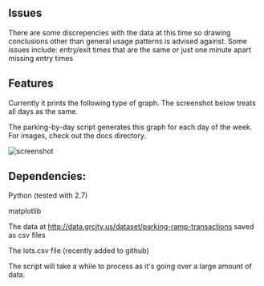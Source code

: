 Issues
--------
There are some discrepencies with the data at this time so drawing conclusions other than general usage patterns is advised against.
Some issues include:
entry/exit times that are the same or just one minute apart
missing entry times

Features
--------
Currently it prints the following type of graph. The screenshot below treats all days as the same.

The parking-by-day script generates this graph for each day of the week. For images, check out the docs directory.

![screenshot](https://raw.github.com/friendlycode/grparking/master/docs/Typical%20Day.png)

Dependencies:
--------
Python (tested with 2.7)

matplotlib

The data at http://data.grcity.us/dataset/parking-ramp-transactions saved as csv files

The lots.csv file (recently added to github)

The script will take a while to process as it's going over a large amount of data.

